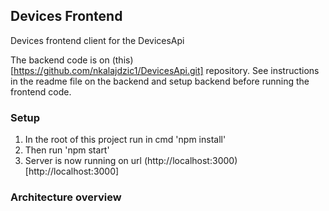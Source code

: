 ## Devices Frontend

Devices frontend client for the DevicesApi

The backend code is on (this)[https://github.com/nkalajdzic1/DevicesApi.git] repository.
See instructions in the readme file on the backend and setup backend before running the frontend code.

### Setup

1. In the root of this project run in cmd 'npm install'
2. Then run 'npm start'
3. Server is now running on url (http://localhost:3000)[http://localhost:3000]

### Architecture overview
